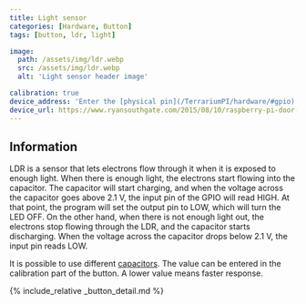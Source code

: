 ```yaml
---
title: Light sensor
categories: [Hardware, Button]
tags: [button, ldr, light]

image:
  path: /assets/img/ldr.webp
  src: /assets/img/ldr.webp
  alt: 'Light sensor header image'

calibration: true
device_address: 'Enter the [physical pin](/TerrariumPI/hardware/#gpio) number on which the device is connected<br />Ex: `27`'
device_url: https://www.ryansouthgate.com/2015/08/10/raspberry-pi-door-sensor/
---
```


## Information

LDR is a sensor that lets electrons flow through it when it is exposed to enough light. When there is enough light, the electrons start flowing into the capacitor. The capacitor will start charging, and when the voltage across the capacitor goes above 2.1 V, the input pin of the GPIO will read HIGH. At that point, the program will set the output pin to LOW, which will turn the LED OFF. On the other hand, when there is not enough light out, the electrons stop flowing through the LDR, and the capacitor starts discharging. When the voltage across the capacitor drops below 2.1 V, the input pin reads LOW.

It is possible to use different [capacitors](https://qkzeetech.com/wp-content/uploads/2019/02/1uF-50V.jpg). The value can be entered in the calibration part of the button. A lower value means faster response.

{% include_relative _button_detail.md %}
